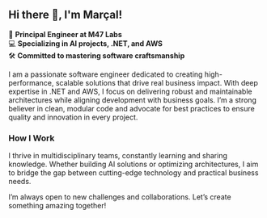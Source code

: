 ## Hi there 👋, I'm Marçal!

<!--
**macalbert/macalbert** is a ✨ _special_ ✨ repository because its `README.md` (this file) appears on your GitHub profile.

Here are some ideas to get you started:

- 🔭 I’m currently working on ...
- 🌱 I’m currently learning ...
- 👯 I’m looking to collaborate on ...
- 🤔 I’m looking for help with ...
- 💬 Ask me about ...
- 📫 How to reach me: ...
- 😄 Pronouns: ...
- ⚡ Fun fact: ...
-->

🔧 **Principal Engineer at M47 Labs**  
💻 **Specializing in AI projects, .NET, and AWS**  
🛠 **Committed to mastering software craftsmanship**

I am a passionate software engineer dedicated to creating high-performance, scalable solutions that drive real business impact. With deep expertise in .NET and AWS, I focus on delivering robust and maintainable architectures while aligning development with business goals. I’m a strong believer in clean, modular code and advocate for best practices to ensure quality and innovation in every project.

### How I Work
I thrive in multidisciplinary teams, constantly learning and sharing knowledge. Whether building AI solutions or optimizing architectures, I aim to bridge the gap between cutting-edge technology and practical business needs.

I’m always open to new challenges and collaborations. Let’s create something amazing together!
